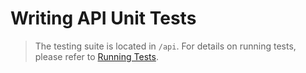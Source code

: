 # Writing API Unit Tests

> The testing suite is located in `/api`. For details on running tests, please refer to
> [Running Tests](/contributing/tests#running-api-unit-tests).
